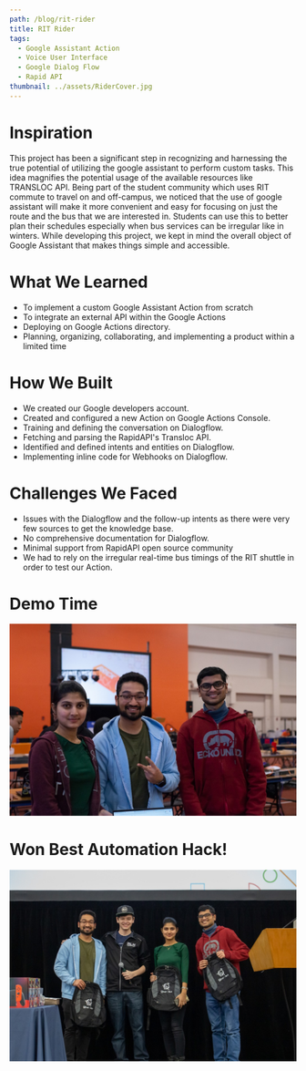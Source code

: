 ```yaml
---
path: /blog/rit-rider
title: RIT Rider
tags:
  - Google Assistant Action
  - Voice User Interface
  - Google Dialog Flow
  - Rapid API
thumbnail: ../assets/RiderCover.jpg
---
```

# Inspiration
This project has been a significant step in recognizing and harnessing the true potential of utilizing the google assistant to perform custom tasks. This idea magnifies the potential usage of the available resources like TRANSLOC API. Being part of the student community which uses RIT commute to travel on and off-campus, we noticed that the use of google assistant will make it more convenient and easy for focusing on just the route and the bus that we are interested in. Students can use this to better plan their schedules especially when bus services can be irregular like in winters. While developing this project, we kept in mind the overall object of Google Assistant that makes things simple and accessible.

# What We Learned
- To implement a custom Google Assistant Action from scratch
- To integrate an external API within the Google Actions
- Deploying on Google Actions directory.
- Planning, organizing, collaborating, and implementing a product within a limited time

# How We Built
- We created our Google developers account.
- Created and configured a new Action on Google Actions Console.
- Training and defining the conversation on Dialogflow.
- Fetching and parsing the RapidAPI's Transloc API.
- Identified and defined intents and entities on Dialogflow.
- Implementing inline code for Webhooks on Dialogflow.

# Challenges We Faced
- Issues with the Dialogflow and the follow-up intents as there were very few sources to get the knowledge base.
- No comprehensive documentation for Dialogflow.
- Minimal support from RapidAPI open source community
- We had to rely on the irregular real-time bus timings of the RIT shuttle in order to test our Action.

# Demo Time
![Picture containing a photo of the team presenting a demo.](../assets/RiderDemo.jpeg)

# Won Best Automation Hack!
![Picture containing a photo of the team on the stage receiving the award.](../assets/RiderCeremony.jpeg)
